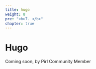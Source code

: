 ```yaml
---
title: hugo
weight: 8
pre: "<b>7. </b>"
chapter: true
---
```


# Hugo

Coming soon, by Pirl Community Member
